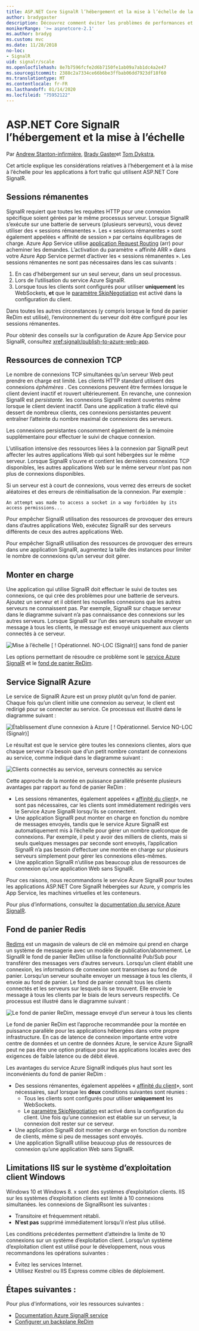 ```yaml
---
title: ASP.NET Core SignalR l’hébergement et la mise à l’échelle de la production
author: bradygaster
description: Découvrez comment éviter les problèmes de performances et de mise à l’échelle dans les applications qui utilisent ASP.NET Core SignalR.
monikerRange: '>= aspnetcore-2.1'
ms.author: bradyg
ms.custom: mvc
ms.date: 11/28/2018
no-loc:
- SignalR
uid: signalr/scale
ms.openlocfilehash: 8e7b7596fcfe2d6b7150fe1ab09a7ab1dc4a2e47
ms.sourcegitcommit: 2388c2a7334ce66b6be3ffbab06dd7923df18f60
ms.translationtype: MT
ms.contentlocale: fr-FR
ms.lasthandoff: 01/14/2020
ms.locfileid: "75952122"
---
```

# <a name="aspnet-core-opno-locsignalr-hosting-and-scaling"></a>ASP.NET Core SignalR l’hébergement et la mise à l’échelle

Par [Andrew Stanton-infirmière](https://twitter.com/anurse), [Brady Gaster](https://twitter.com/bradygaster)et [Tom Dykstra](https://github.com/tdykstra),

Cet article explique les considérations relatives à l’hébergement et à la mise à l’échelle pour les applications à fort trafic qui utilisent ASP.NET Core SignalR.

## <a name="sticky-sessions"></a>Sessions rémanentes

SignalR requiert que toutes les requêtes HTTP pour une connexion spécifique soient gérées par le même processus serveur. Lorsque SignalR s’exécute sur une batterie de serveurs (plusieurs serveurs), vous devez utiliser des « sessions rémanentes ». Les « sessions rémanentes » sont également appelées « affinité de session » par certains équilibrages de charge. Azure App Service utilise [application Request Routing](https://docs.microsoft.com/iis/extensions/planning-for-arr/application-request-routing-version-2-overview) (arr) pour acheminer les demandes. L’activation du paramètre « affinité ARR » dans votre Azure App Service permet d’activer les « sessions rémanentes ». Les sessions rémanentes ne sont pas nécessaires dans les cas suivants :

1. En cas d’hébergement sur un seul serveur, dans un seul processus.
1. Lors de l’utilisation du service Azure SignalR.
1. Lorsque tous les clients sont configurés pour utiliser **uniquement** les WebSockets, **et** que le [paramètre SkipNegotiation](xref:signalr/configuration#configure-additional-options) est activé dans la configuration du client.

Dans toutes les autres circonstances (y compris lorsque le fond de panier ReDim est utilisé), l’environnement du serveur doit être configuré pour les sessions rémanentes.

Pour obtenir des conseils sur la configuration de Azure App Service pour SignalR, consultez <xref:signalr/publish-to-azure-web-app>.

## <a name="tcp-connection-resources"></a>Ressources de connexion TCP

Le nombre de connexions TCP simultanées qu’un serveur Web peut prendre en charge est limité. Les clients HTTP standard utilisent des connexions *éphémères* . Ces connexions peuvent être fermées lorsque le client devient inactif et rouvert ultérieurement. En revanche, une connexion SignalR est *persistante*. les connexions SignalR restent ouvertes même lorsque le client devient inactif. Dans une application à trafic élevé qui dessert de nombreux clients, ces connexions persistantes peuvent entraîner l’atteinte du nombre maximal de connexions des serveurs.

Les connexions persistantes consomment également de la mémoire supplémentaire pour effectuer le suivi de chaque connexion.

L’utilisation intensive des ressources liées à la connexion par SignalR peut affecter les autres applications Web qui sont hébergées sur le même serveur. Lorsque SignalR s’ouvre et contient les dernières connexions TCP disponibles, les autres applications Web sur le même serveur n’ont pas non plus de connexions disponibles.

Si un serveur est à court de connexions, vous verrez des erreurs de socket aléatoires et des erreurs de réinitialisation de la connexion. Par exemple :

```
An attempt was made to access a socket in a way forbidden by its access permissions...
```

Pour empêcher SignalR utilisation des ressources de provoquer des erreurs dans d’autres applications Web, exécutez SignalR sur des serveurs différents de ceux des autres applications Web.

Pour empêcher SignalR utilisation des ressources de provoquer des erreurs dans une application SignalR, augmentez la taille des instances pour limiter le nombre de connexions qu’un serveur doit gérer.

## <a name="scale-out"></a>Monter en charge

Une application qui utilise SignalR doit effectuer le suivi de toutes ses connexions, ce qui crée des problèmes pour une batterie de serveurs. Ajoutez un serveur et il obtient les nouvelles connexions que les autres serveurs ne connaissent pas. Par exemple, SignalR sur chaque serveur dans le diagramme suivant n’a pas connaissance des connexions sur les autres serveurs. Lorsque SignalR sur l’un des serveurs souhaite envoyer un message à tous les clients, le message est envoyé uniquement aux clients connectés à ce serveur.

![Mise à l’échelle [ ! Opérationnel. NO-LOC (Signalr)] sans fond de panier](scale/_static/scale-no-backplane.png)

Les options permettant de résoudre ce problème sont le [service Azure SignalR](#azure-signalr-service) et le [fond de panier ReDim](#redis-backplane).

## <a name="azure-opno-locsignalr-service"></a>Service SignalR Azure

Le service de SignalR Azure est un proxy plutôt qu’un fond de panier. Chaque fois qu’un client initie une connexion au serveur, le client est redirigé pour se connecter au service. Ce processus est illustré dans le diagramme suivant :

![Établissement d’une connexion à Azure [ ! Opérationnel. Service NO-LOC (Signalr)]](scale/_static/azure-signalr-service-one-connection.png)

Le résultat est que le service gère toutes les connexions clientes, alors que chaque serveur n’a besoin que d’un petit nombre constant de connexions au service, comme indiqué dans le diagramme suivant :

![Clients connectés au service, serveurs connectés au service](scale/_static/azure-signalr-service-multiple-connections.png)

Cette approche de la montée en puissance parallèle présente plusieurs avantages par rapport au fond de panier ReDim :

* Les sessions rémanentes, également appelées « [affinité du client](/iis/extensions/configuring-application-request-routing-arr/http-load-balancing-using-application-request-routing#step-3---configure-client-affinity)», ne sont pas nécessaires, car les clients sont immédiatement redirigés vers le Service Azure SignalR lorsqu’ils se connectent.
* Une application SignalR peut monter en charge en fonction du nombre de messages envoyés, tandis que le service Azure SignalR est automatiquement mis à l’échelle pour gérer un nombre quelconque de connexions. Par exemple, il peut y avoir des milliers de clients, mais si seuls quelques messages par seconde sont envoyés, l’application SignalR n’a pas besoin d’effectuer une montée en charge sur plusieurs serveurs simplement pour gérer les connexions elles-mêmes.
* Une application SignalR n’utilise pas beaucoup plus de ressources de connexion qu’une application Web sans SignalR.

Pour ces raisons, nous recommandons le service Azure SignalR pour toutes les applications ASP.NET Core SignalR hébergées sur Azure, y compris les App Service, les machines virtuelles et les conteneurs.

Pour plus d’informations, consultez la [documentation du service Azure SignalR](/azure/azure-signalr/signalr-overview).

## <a name="redis-backplane"></a>Fond de panier Redis

[Redims](https://redis.io/) est un magasin de valeurs de clé en mémoire qui prend en charge un système de messagerie avec un modèle de publication/abonnement. Le SignalR le fond de panier ReDim utilise la fonctionnalité Pub/Sub pour transférer des messages vers d’autres serveurs. Lorsqu’un client établit une connexion, les informations de connexion sont transmises au fond de panier. Lorsqu’un serveur souhaite envoyer un message à tous les clients, il envoie au fond de panier. Le fond de panier connaît tous les clients connectés et les serveurs sur lesquels ils se trouvent. Elle envoie le message à tous les clients par le biais de leurs serveurs respectifs. Ce processus est illustré dans le diagramme suivant :

![Le fond de panier ReDim, message envoyé d’un serveur à tous les clients](scale/_static/redis-backplane.png)

Le fond de panier ReDim est l’approche recommandée pour la montée en puissance parallèle pour les applications hébergées dans votre propre infrastructure. En cas de latence de connexion importante entre votre centre de données et un centre de données Azure, le service Azure SignalR peut ne pas être une option pratique pour les applications locales avec des exigences de faible latence ou de débit élevé.

Les avantages du service Azure SignalR indiqués plus haut sont les inconvénients du fond de panier ReDim :

* Des sessions rémanentes, également appelées « [affinité du client](/iis/extensions/configuring-application-request-routing-arr/http-load-balancing-using-application-request-routing#step-3---configure-client-affinity)», sont nécessaires, sauf lorsque les **deux** conditions suivantes sont réunies :
  * Tous les clients sont configurés pour utiliser **uniquement** les WebSockets.
  * Le [paramètre SkipNegotiation](xref:signalr/configuration#configure-additional-options) est activé dans la configuration du client. 
   Une fois qu’une connexion est établie sur un serveur, la connexion doit rester sur ce serveur.
* Une application SignalR doit monter en charge en fonction du nombre de clients, même si peu de messages sont envoyés.
* Une application SignalR utilise beaucoup plus de ressources de connexion qu’une application Web sans SignalR.

## <a name="iis-limitations-on-windows-client-os"></a>Limitations IIS sur le système d’exploitation client Windows

Windows 10 et Windows 8. x sont des systèmes d’exploitation clients. IIS sur les systèmes d’exploitation clients est limité à 10 connexions simultanées. les connexions de SignalRsont les suivantes :

* Transitoire et fréquemment rétabli.
* **N’est pas** supprimé immédiatement lorsqu’il n’est plus utilisé.

Les conditions précédentes permettent d’atteindre la limite de 10 connexions sur un système d’exploitation client. Lorsqu’un système d’exploitation client est utilisé pour le développement, nous vous recommandons les opérations suivantes :

* Évitez les services Internet.
* Utilisez Kestrel ou IIS Express comme cibles de déploiement.

## <a name="next-steps"></a>Étapes suivantes :

Pour plus d'informations, voir les ressources suivantes :

* [Documentation Azure SignalR service](/azure/azure-signalr/signalr-overview)
* [Configurer un backplane ReDim](xref:signalr/redis-backplane)
